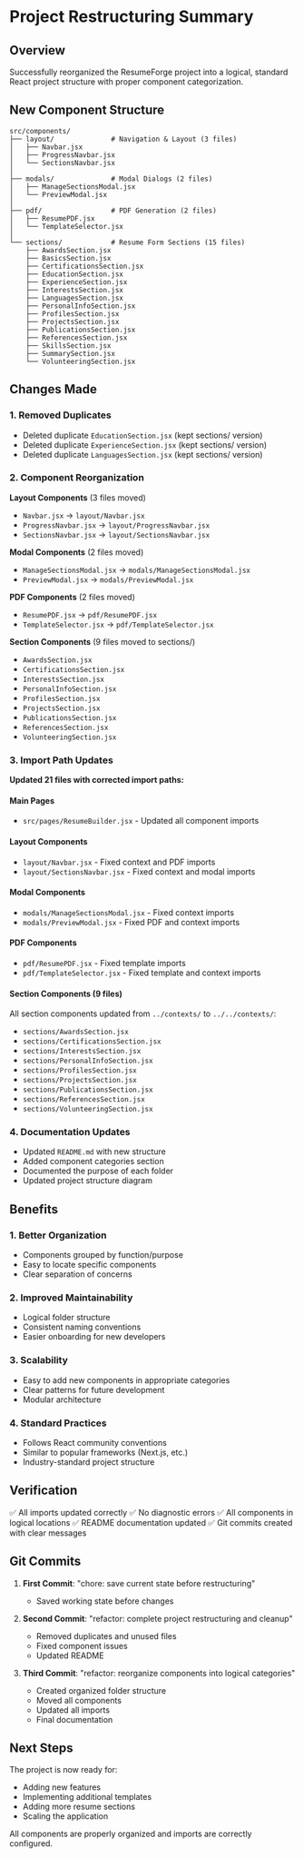 # Project Restructuring Summary

## Overview

Successfully reorganized the ResumeForge project into a logical, standard React project structure with proper component categorization.

## New Component Structure

```
src/components/
├── layout/              # Navigation & Layout (3 files)
│   ├── Navbar.jsx
│   ├── ProgressNavbar.jsx
│   └── SectionsNavbar.jsx
│
├── modals/              # Modal Dialogs (2 files)
│   ├── ManageSectionsModal.jsx
│   └── PreviewModal.jsx
│
├── pdf/                 # PDF Generation (2 files)
│   ├── ResumePDF.jsx
│   └── TemplateSelector.jsx
│
└── sections/            # Resume Form Sections (15 files)
    ├── AwardsSection.jsx
    ├── BasicsSection.jsx
    ├── CertificationsSection.jsx
    ├── EducationSection.jsx
    ├── ExperienceSection.jsx
    ├── InterestsSection.jsx
    ├── LanguagesSection.jsx
    ├── PersonalInfoSection.jsx
    ├── ProfilesSection.jsx
    ├── ProjectsSection.jsx
    ├── PublicationsSection.jsx
    ├── ReferencesSection.jsx
    ├── SkillsSection.jsx
    ├── SummarySection.jsx
    └── VolunteeringSection.jsx
```

## Changes Made

### 1. Removed Duplicates

- Deleted duplicate `EducationSection.jsx` (kept sections/ version)
- Deleted duplicate `ExperienceSection.jsx` (kept sections/ version)
- Deleted duplicate `LanguagesSection.jsx` (kept sections/ version)

### 2. Component Reorganization

**Layout Components** (3 files moved)

- `Navbar.jsx` → `layout/Navbar.jsx`
- `ProgressNavbar.jsx` → `layout/ProgressNavbar.jsx`
- `SectionsNavbar.jsx` → `layout/SectionsNavbar.jsx`

**Modal Components** (2 files moved)

- `ManageSectionsModal.jsx` → `modals/ManageSectionsModal.jsx`
- `PreviewModal.jsx` → `modals/PreviewModal.jsx`

**PDF Components** (2 files moved)

- `ResumePDF.jsx` → `pdf/ResumePDF.jsx`
- `TemplateSelector.jsx` → `pdf/TemplateSelector.jsx`

**Section Components** (9 files moved to sections/)

- `AwardsSection.jsx`
- `CertificationsSection.jsx`
- `InterestsSection.jsx`
- `PersonalInfoSection.jsx`
- `ProfilesSection.jsx`
- `ProjectsSection.jsx`
- `PublicationsSection.jsx`
- `ReferencesSection.jsx`
- `VolunteeringSection.jsx`

### 3. Import Path Updates

**Updated 21 files with corrected import paths:**

#### Main Pages

- `src/pages/ResumeBuilder.jsx` - Updated all component imports

#### Layout Components

- `layout/Navbar.jsx` - Fixed context and PDF imports
- `layout/SectionsNavbar.jsx` - Fixed context and modal imports

#### Modal Components

- `modals/ManageSectionsModal.jsx` - Fixed context imports
- `modals/PreviewModal.jsx` - Fixed PDF and context imports

#### PDF Components

- `pdf/ResumePDF.jsx` - Fixed template imports
- `pdf/TemplateSelector.jsx` - Fixed template and context imports

#### Section Components (9 files)

All section components updated from `../contexts/` to `../../contexts/`:

- `sections/AwardsSection.jsx`
- `sections/CertificationsSection.jsx`
- `sections/InterestsSection.jsx`
- `sections/PersonalInfoSection.jsx`
- `sections/ProfilesSection.jsx`
- `sections/ProjectsSection.jsx`
- `sections/PublicationsSection.jsx`
- `sections/ReferencesSection.jsx`
- `sections/VolunteeringSection.jsx`

### 4. Documentation Updates

- Updated `README.md` with new structure
- Added component categories section
- Documented the purpose of each folder
- Updated project structure diagram

## Benefits

### 1. **Better Organization**

- Components grouped by function/purpose
- Easy to locate specific components
- Clear separation of concerns

### 2. **Improved Maintainability**

- Logical folder structure
- Consistent naming conventions
- Easier onboarding for new developers

### 3. **Scalability**

- Easy to add new components in appropriate categories
- Clear patterns for future development
- Modular architecture

### 4. **Standard Practices**

- Follows React community conventions
- Similar to popular frameworks (Next.js, etc.)
- Industry-standard project structure

## Verification

✅ All imports updated correctly
✅ No diagnostic errors
✅ All components in logical locations
✅ README documentation updated
✅ Git commits created with clear messages

## Git Commits

1. **First Commit**: "chore: save current state before restructuring"

   - Saved working state before changes

2. **Second Commit**: "refactor: complete project restructuring and cleanup"

   - Removed duplicates and unused files
   - Fixed component issues
   - Updated README

3. **Third Commit**: "refactor: reorganize components into logical categories"
   - Created organized folder structure
   - Moved all components
   - Updated all imports
   - Final documentation

## Next Steps

The project is now ready for:

- Adding new features
- Implementing additional templates
- Adding more resume sections
- Scaling the application

All components are properly organized and imports are correctly configured.
